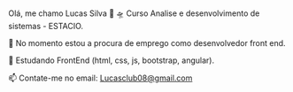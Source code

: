 Olá, me chamo Lucas Silva 👋
🛸 Curso Analise e desenvolvimento de sistemas  - ESTACIO.

🔭 No momento estou a procura de emprego como desenvolvedor front end.

🌱 Estudando FrontEnd (html, css, js, bootstrap, angular).

📫 Contate-me no email: Lucasclub08@gmail.com


<!---
Lucassilvap18/Lucassilvap18 is a ✨ special ✨ repository because its `README.md` (this file) appears on your GitHub profile.
You can click the Preview link to take a look at your changes.
--->
